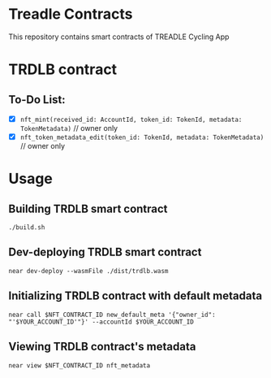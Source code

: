 # Treadle Contracts
This repository contains smart contracts of TREADLE Cycling App

# TRDLB contract
## To-Do List:
- [X] `nft_mint(received_id: AccountId, token_id: TokenId, metadata: TokenMetadata)` // owner only
- [X] `nft_token_metadata_edit(token_id: TokenId, metadata: TokenMetadata)` // owner only 

# Usage
## Building TRDLB smart contract
`./build.sh`

## Dev-deploying TRDLB smart contract
`near dev-deploy --wasmFile ./dist/trdlb.wasm`

## Initializing TRDLB contract with default metadata
`near call $NFT_CONTRACT_ID new_default_meta '{"owner_id": "'$YOUR_ACCOUNT_ID'"}' --accountId $YOUR_ACCOUNT_ID`

## Viewing TRDLB contract's metadata
`near view $NFT_CONTRACT_ID nft_metadata`
